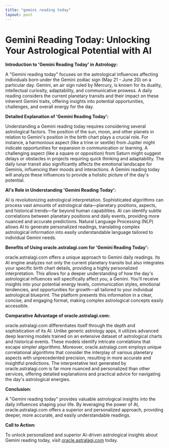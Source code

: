 ```yaml
---
title: "gemini reading today"
layout: post
---
```


# Gemini Reading Today: Unlocking Your Astrological Potential with AI

**Introduction to 'Gemini Reading Today' in Astrology:**

A "Gemini reading today" focuses on the astrological influences affecting individuals born under the Gemini zodiac sign (May 21 - June 20) on a particular day.  Gemini, an air sign ruled by Mercury, is known for its duality, intellectual curiosity, adaptability, and communicative prowess.  A daily reading considers the current planetary transits and their impact on these inherent Gemini traits, offering insights into potential opportunities, challenges, and overall energy for the day.

**Detailed Explanation of 'Gemini Reading Today':**

Understanding a Gemini reading today requires considering several astrological factors. The position of the sun, moon, and other planets in relation to Gemini's position in the birth chart plays a crucial role.  For instance, a harmonious aspect (like a trine or sextile) from Jupiter might indicate opportunities for expansion in communication or learning.  A challenging aspect (like a square or opposition) from Saturn might suggest delays or obstacles in projects requiring quick thinking and adaptability.  The daily lunar transit also significantly affects the emotional landscape for Geminis, influencing their moods and interactions.  A Gemini reading today will analyze these influences to provide a holistic picture of the day's potential.

**AI's Role in Understanding 'Gemini Reading Today':**

AI is revolutionizing astrological interpretation.  Sophisticated algorithms can process vast amounts of astrological data—planetary positions, aspects, and historical trends—far beyond human capabilities.  AI can identify subtle correlations between planetary positions and daily events, providing more nuanced and accurate predictions.  Natural Language Processing (NLP) allows AI to generate personalized readings, translating complex astrological information into easily understandable language tailored to individual Gemini needs.


**Benefits of Using oracle.astralagi.com for 'Gemini Reading Today':**

oracle.astralagi.com offers a unique approach to Gemini daily readings.  Its AI engine analyzes not only the current planetary transits but also integrates your specific birth chart details, providing a highly personalized interpretation. This allows for a deeper understanding of how the day's astrological influences will specifically affect *you*, a Gemini.  You'll receive insights into your potential energy levels, communication styles, emotional tendencies, and opportunities for growth—all tailored to your individual astrological blueprint.  The platform presents this information in a clear, concise, and engaging format, making complex astrological concepts easily accessible.

**Comparative Advantage of oracle.astralagi.com:**

oracle.astralagi.com differentiates itself through the depth and sophistication of its AI.  Unlike generic astrology apps, it utilizes advanced deep learning models trained on an extensive dataset of astrological charts and historical events. These models identify intricate correlations that escape simpler algorithms.  Moreover, oracle.astralagi.com employs unique correlational algorithms that consider the interplay of various planetary aspects with unprecedented precision, resulting in more accurate and insightful predictions.  The interpretative text generated by oracle.astralagi.com is far more nuanced and personalized than other services, offering detailed explanations and practical advice for navigating the day's astrological energies.


**Conclusion:**

A "Gemini reading today" provides valuable astrological insights into the daily influences shaping your life.  By leveraging the power of AI, oracle.astralagi.com offers a superior and personalized approach, providing deeper, more accurate, and easily understandable readings.

**Call to Action:**

To unlock personalized and superior AI-driven astrological insights about Gemini reading today, visit [oracle.astralagi.com](https://oracle.astralagi.com) today.